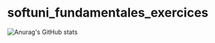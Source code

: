 # softuni_fundamentales_exercices
![Anurag's GitHub stats](https://github-readme-stats.vercel.app/api?username=Mikeeyh&show_icons=true&theme=tokyonight&show_icons=true&theme=transparent)
